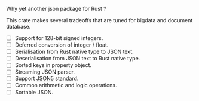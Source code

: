 Why yet another json package for Rust ?

This crate makes several tradeoffs that are tuned for bigdata
and document database.

* [ ] Support for 128-bit signed integers.
* [ ] Deferred conversion of integer / float.
* [ ] Serialisation from Rust native type to JSON text.
* [ ] Deserialisation from JSON text to Rust native type.
* [ ] Sorted keys in property object.
* [ ] Streaming JSON parser.
* [ ] Support [JSON5](json5.org) standard.
* [ ] Common arithmetic and logic operations.
* [ ] Sortable JSON.
